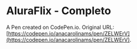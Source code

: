 # AluraFlix - Completo

A Pen created on CodePen.io. Original URL: [https://codepen.io/anacarolinams/pen/ZELWErV](https://codepen.io/anacarolinams/pen/ZELWErV).


